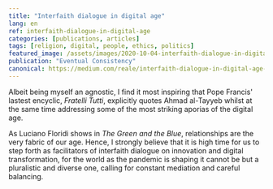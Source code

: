 ```yaml
---
title: "Interfaith dialogue in digital age"
lang: en
ref: interfaith-dialogue-in-digital-age
categories: [publications, articles]
tags: [religion, digital, people, ethics, politics]
featured_image: /assets/images/2020-10-04-interfaith-dialogue-in-digital-age.jpg
publication: "Eventual Consistency"
canonical: https://medium.com/reale/interfaith-dialogue-in-digital-age-6d5447c0960c
---
```


Albeit being myself an agnostic, I find it most inspiring that Pope Francis' lastest encyclic, *Fratelli Tutti*, explicitly quotes Ahmad al-Tayyeb whilst at the same time addressing some of the most striking aporias of the digital age.

As Luciano Floridi shows in *The Green and the Blue*, relationships are the very fabric of our age. Hence, I strongly believe that it is high time for us to step forth as facilitators of interfaith dialogue on innovation and digital transformation, for the world as the pandemic is shaping it cannot be but a pluralistic and diverse one, calling for constant mediation and careful balancing.
